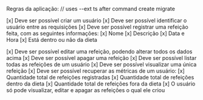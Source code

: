 Regras da aplicação:
// uses --ext ts after command create migrate

[x] Deve ser possível criar um usuário
[x] Deve ser possível identificar o usuário entre as requisições
[x] Deve ser possível registrar uma refeição feita, com as seguintes informações:
  [x] Nome
  [x] Descrição
  [x] Data e Hora
  [x] Está dentro ou não da dieta

[x] Deve ser possível editar uma refeição, podendo alterar todos os dados acima
[x] Deve ser possível apagar uma refeição
[x] Deve ser possível listar todas as refeições de um usuário
[x] Deve ser possível visualizar uma única refeição
[x] Deve ser possível recuperar as métricas de um usuário: 
  [x] Quantidade total de refeições registradas
  [x] Quantidade total de refeições dentro da dieta
  [x] Quantidade total de refeições fora da dieta
[x] O usuário só pode visualizar, editar e apagar as refeições o qual ele criou   